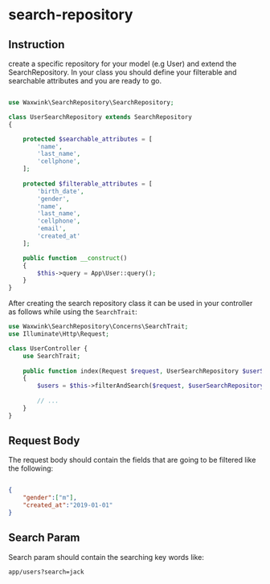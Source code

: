# search-repository

## Instruction

create a specific repository for your model (e.g User) and extend the SearchRepository. In your class you should define your filterable and searchable attributes and you are ready to go.

```php

use Waxwink\SearchRepository\SearchRepository;

class UserSearchRepository extends SearchRepository
{

    protected $searchable_attributes = [
        'name',
        'last_name',
        'cellphone',
    ];
    
    protected $filterable_attributes = [
        'birth_date',
        'gender',
        'name',
        'last_name',
        'cellphone',
        'email',
        'created_at'
    ];

    public function __construct()
    {
        $this->query = App\User::query();
    }
}
```

After creating the search repository class it can be used in your controller as follows while using the `SearchTrait`:

```php
use Waxwink\SearchRepository\Concerns\SearchTrait;
use Illuminate\Http\Request;

class UserController {
    use SearchTrait;
    
    public function index(Request $request, UserSearchRepository $userSearchRepository)
    {
        $users = $this->filterAndSearch($request, $userSearchRepository)->paginate();
        
        // ...
    }
}

```

## Request Body
The request body should contain the fields that are going to be filtered like the following:

```json

{
    "gender":["m"],
    "created_at":"2019-01-01"
}
```

## Search Param
Search param should contain the searching key words like:

```
app/users?search=jack
```
